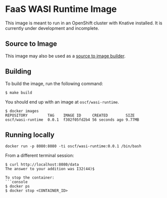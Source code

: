 # FaaS WASI Runtime Image

This image is meant to run in an OpenShift cluster with Knative installed.
It is currently under development and incomplete. 

## Source to Image

This image may also be used as a [source to image builder](https://github.com/openshift/source-to-image).

## Building

To build the image, run the following command:

```console
$ make build
```

You should end up with an image at `oscf/wasi-runtime`.
```console
$ docker images
REPOSITORY         TAG    IMAGE ID     CREATED        SIZE
oscf/wasi-runtime  0.0.1  f302f05fd2b4 56 seconds ago 9.77MB
```

## Running locally
```console
docker run -p 8080:8080 -ti oscf/wasi-runtime:0.0.1 /bin/bash
```
From a different terminal session:
```console
$ curl http://localhost:8080/data
The answer to your addition was I32(44)$

To stop the container:
```console
$ docker ps
$ docker stop <CONTAINER_ID>
```
